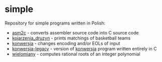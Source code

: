 # simple #
Repository for simple programs written in Polish:
* [asm2c](asm2c) - converts assembler source code into C source code
* [kojarzenia_druzyn](kojarzenia_druzyn) - prints matchings of basketball teams
* [konwersja](konwersja) - changes encoding and/or EOLs of input
* [konwersja-legacy](konwersja-legacy) - version of [konwersja](konwersja) program written entirely in C
* [wielomiany](wielomiany) - computes rational roots of an integer polynomial
